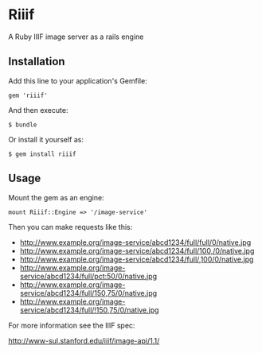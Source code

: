 # Riiif

A Ruby IIIF image server as a rails engine

## Installation

Add this line to your application's Gemfile:

    gem 'riiif'

And then execute:

    $ bundle

Or install it yourself as:

    $ gem install riiif

## Usage

Mount the gem as an engine:
```
mount Riiif::Engine => '/image-service'
```

Then you can make requests like this:

* http://www.example.org/image-service/abcd1234/full/full/0/native.jpg
* http://www.example.org/image-service/abcd1234/full/100,/0/native.jpg
* http://www.example.org/image-service/abcd1234/full/,100/0/native.jpg
* http://www.example.org/image-service/abcd1234/full/pct:50/0/native.jpg
* http://www.example.org/image-service/abcd1234/full/150,75/0/native.jpg
* http://www.example.org/image-service/abcd1234/full/!150,75/0/native.jpg

For more information see the IIIF spec:

http://www-sul.stanford.edu/iiif/image-api/1.1/
